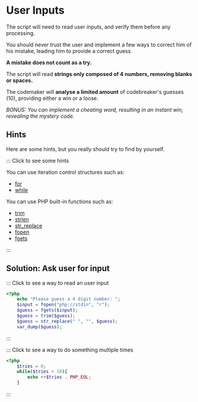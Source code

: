 # User Inputs

The script will need to read user inputs, and verify them before any processing.

You should never trust the user and implement a few ways to correct him of his mistake,
leading him to provide a correct guess.

**A mistake does not count as a try.**  

The script will read **strings only composed of 4 numbers, removing blanks or spaces.**

The codemaker will **analyse a limited amount** of codebreaker's guesses (10), providing either a win or a loose.  

_BONUS: You can implement a cheating word, resulting in an instant win, revealing the mystery code._  

## Hints

Here are some hints, but you really should try to find by yourself.

::: Click to see some hints

You can use iteration control structures such as:

- [for](https://www.php.net/manual/fr/control-structures.for.php)
- [while](https://www.php.net/manual/fr/control-structures.while.php)

You can use PHP built-in functions such as:

- [trim](https://www.php.net/manual/fr/function.trim.php)
- [strlen](https://www.php.net/manual/fr/function.strlen.php)
- [str_replace](https://www.php.net/manual/fr/function.str-replace.php)
- [fopen](https://www.php.net/manual/fr/function.fopen.php)
- [fgets](https://www.php.net/manual/fr/function.fgets.php)

:::

## Solution: Ask user for input

::: Click to see a way to read an user input

```php
<?php
    echo "Please guess a 4 digit number: ";
    $input = fopen("php://stdin", "r");
    $guess = fgets($input);
    $guess = trim($guess);
    $guess = str_replace(" ", "", $guess);
    var_dump($guess);
```

:::

::: Click to see a way to do something multiple times

```php runnable
<?php
    $tries = 0;
    while($tries < 10){
        echo ++$tries . PHP_EOL;
    }
```

:::
